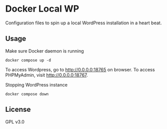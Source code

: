 # Docker Local WP

Configuration files to spin up a local WordPress installation in a heart beat.

## Usage
Make sure Docker daemon is running
```
docker compose up -d
```

To access Wordpress, go to http://0.0.0.0:18765 on browser.
To access PHPMyAdmin, visit http://0.0.0.0:18767.

Stopping WordPress instance
```
docker compose down
```

## License
GPL v3.0

